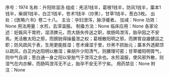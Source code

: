 序号：1974
名称：升阳除湿汤
组成：羌活1钱半，葛根1钱半，防风1钱半，藁本1钱半，柴胡1钱半，白芷1钱半，苍术1钱半（炒黑），甘草1钱半，葱白3枚。
出处：《医略六书》卷二十八。
主治：孕妇泄泻，脉浮缓者。
加减：None
功效：None
用法用量：水煎，去滓温服。
制备方法：None
临床应用：None
各家论述：妊娠风干胃府，湿渍脾元，而大肠失传送之职，故肠鸣泄泻，胎孕因之不安焉。羌活散太阳之邪，而膀胱得操蓄泄之权；葛根散阳明之邪，而脾胃自雄健运之职；防风疏风于表，生用更能胜湿；苍术燥湿于里，炒黑不损胎元；藁本外透颠顶以疏风，白芷内达阳明以散湿；柴胡升少阳清气，则腠理可密；甘草缓阳明胃气，则中气自调；葱白通一身之阳以安胎气于泄泻之余也。水煎温服，使风邪外散，则湿气在内亦解，而肠鸣泄泻无不止，胎孕不安无不宁矣。
用药禁忌：None
附注：None
